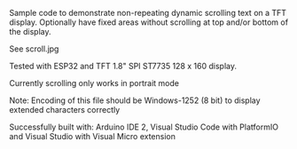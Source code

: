 
Sample code to demonstrate non-repeating dynamic scrolling text on a TFT display.
Optionally have fixed areas without scrolling at top and/or bottom of the display.

See scroll.jpg

Tested with ESP32 and TFT 1.8" SPI ST7735 128 x 160 display.

Currently scrolling only works in portrait mode

Note: Encoding of this file should be Windows-1252 (8 bit) to display extended characters correctly

Successfully built with:
Arduino IDE 2, Visual Studio Code with PlatformIO and Visual Studio with Visual Micro extension
